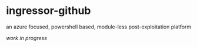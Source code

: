 # ingressor-github
an azure focused, powershell based, module-less post-exploitation platform

*work in progress*